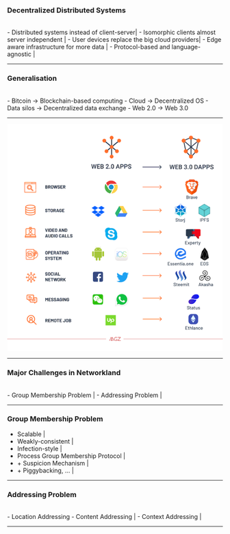 ### Decentralized Distributed Systems
<br>
- Distributed systems instead of client-server|
- Isomorphic clients almost server independent |  
- User devices replace the big cloud providers|
- Edge aware infrastructure for more data  |
- Protocol-based and language-agnostic  |

---

### Generalisation
<br>
- Bitcoin -> Blockchain-based computing
- Cloud -> Decentralized OS
- Data silos -> Decentralized data exchange
- Web 2.0 -> Web 3.0


---

![Web 2.0 - Web 3.0](assets/image/web2-3.0.png)

---
### Major Challenges in Networkland
<br>
- Group Membership Problem |
- Addressing Problem |

---

### Group Membership Problem

- Scalable |
- Weakly-consistent |
- Infection-style |
- Process Group Membership Protocol |
- \+ Suspicion Mechanism |
- \+ Piggybacking, ... |

---
### Addressing Problem
<br>
- Location Addressing
- Content Addressing |
- Context Addressing |

---

